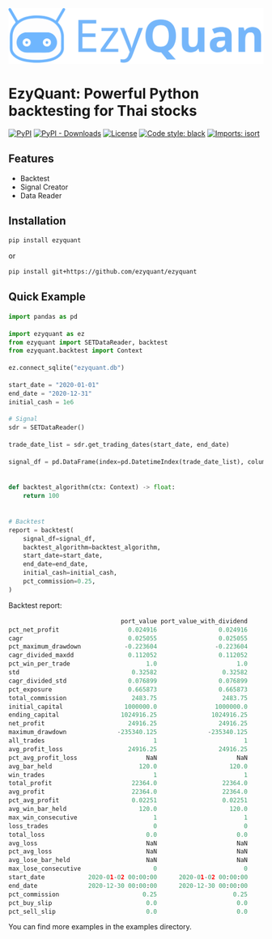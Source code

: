 [![Logo](docs/source/_static/logo-text-right.svg)](https://pydoc.ezyquant.com/)

# EzyQuant: Powerful Python backtesting for Thai stocks

[![PyPI](https://img.shields.io/pypi/v/ezyquant?label=PyPI)](https://pypi.org/project/ezyquant/)
[![PyPI - Downloads](https://img.shields.io/pypi/dm/ezyquant?label=PyPI%20Downloads)](https://pepy.tech/project/ezyquant)
[![License](https://img.shields.io/pypi/l/ezyquant.svg)](https://github.com/ezyquant/ezyquant/blob/main/LICENSE.txt)
[![Code style: black](https://img.shields.io/badge/code%20style-black-000000.svg)](https://github.com/psf/black)
[![Imports: isort](https://img.shields.io/badge/%20imports-isort-%231674b1?style=flat&labelColor=ef8336)](https://pycqa.github.io/isort/)

## Features

- Backtest
- Signal Creator
- Data Reader

## Installation

```bash
pip install ezyquant
```

or

```bash
pip install git+https://github.com/ezyquant/ezyquant
```

## Quick Example

```python
import pandas as pd

import ezyquant as ez
from ezyquant import SETDataReader, backtest
from ezyquant.backtest import Context

ez.connect_sqlite("ezyquant.db")

start_date = "2020-01-01"
end_date = "2020-12-31"
initial_cash = 1e6

# Signal
sdr = SETDataReader()

trade_date_list = sdr.get_trading_dates(start_date, end_date)

signal_df = pd.DataFrame(index=pd.DatetimeIndex(trade_date_list), columns=["AOT"])


def backtest_algorithm(ctx: Context) -> float:
    return 100


# Backtest
report = backtest(
    signal_df=signal_df,
    backtest_algorithm=backtest_algorithm,
    start_date=start_date,
    end_date=end_date,
    initial_cash=initial_cash,
    pct_commission=0.25,
)
```

Backtest report:

```python
                               port_value port_value_with_dividend
pct_net_profit                   0.024916                 0.024916
cagr                             0.025055                 0.025055
pct_maximum_drawdown            -0.223604                -0.223604
cagr_divided_maxdd               0.112052                 0.112052
pct_win_per_trade                     1.0                      1.0
std                               0.32582                  0.32582
cagr_divided_std                 0.076899                 0.076899
pct_exposure                     0.665873                 0.665873
total_commission                  2483.75                  2483.75
initial_capital                 1000000.0                1000000.0
ending_capital                 1024916.25               1024916.25
net_profit                       24916.25                 24916.25
maximum_drawdown              -235340.125              -235340.125
all_trades                              1                        1
avg_profit_loss                  24916.25                 24916.25
pct_avg_profit_loss                   NaN                      NaN
avg_bar_held                        120.0                    120.0
win_trades                              1                        1
total_profit                      22364.0                  22364.0
avg_profit                        22364.0                  22364.0
pct_avg_profit                    0.02251                  0.02251
avg_win_bar_held                    120.0                    120.0
max_win_consecutive                     1                        1
loss_trades                             0                        0
total_loss                            0.0                      0.0
avg_loss                              NaN                      NaN
pct_avg_loss                          NaN                      NaN
avg_lose_bar_held                     NaN                      NaN
max_lose_consecutive                    0                        0
start_date            2020-01-02 00:00:00      2020-01-02 00:00:00
end_date              2020-12-30 00:00:00      2020-12-30 00:00:00
pct_commission                       0.25                     0.25
pct_buy_slip                          0.0                      0.0
pct_sell_slip                         0.0                      0.0
```

You can find more examples in the examples directory.
